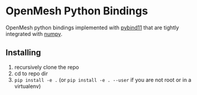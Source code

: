 # OpenMesh Python Bindings

OpenMesh python bindings implemented with
[pybind11](https://github.com/pybind/pybind11) that are tightly integrated with
[numpy](http://www.numpy.org/).

## Installing
1. recursively clone the repo
2. cd to repo dir
3. `pip install -e .` (or `pip install -e . --user` if you are not root or in a
   virtualenv)
